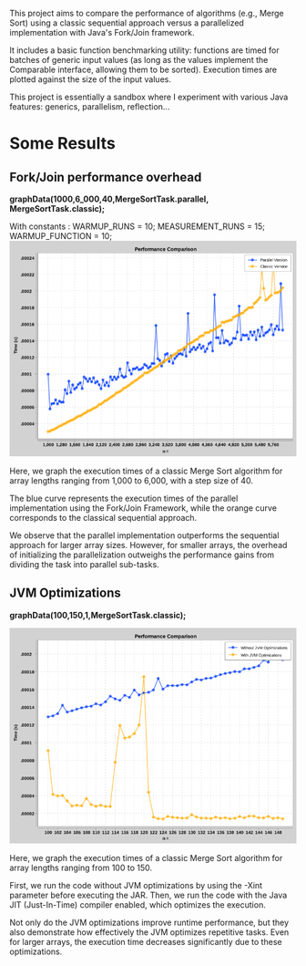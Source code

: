 This project aims to compare the performance of algorithms (e.g., Merge Sort) using a classic sequential approach versus a parallelized implementation with Java's Fork/Join framework.

It includes a basic function benchmarking utility: functions are timed for batches of generic input values (as long as the values implement the Comparable interface, allowing them to be sorted). Execution times are plotted against the size of the input values.

This project is essentially a sandbox where I experiment with various Java features: generics, parallelism, reflection...

# Some Results

## Fork/Join performance overhead
**graphData(1000,6_000,40,MergeSortTask.parallel, MergeSortTask.classic);** 

With constants :
    WARMUP_RUNS = 10;
    MEASUREMENT_RUNS = 15;
    WARMUP_FUNCTION = 10;
![graphData_1k_6k_40_MergeParallel_MergeClassic.png](src/main/java/org/example/results/graphData_1k_6k_40_MergeParallel_MergeClassic.png)

Here, we graph the execution times of a classic Merge Sort algorithm for array lengths ranging from 1,000 to 6,000, with a step size of 40.

The blue curve represents the execution times of the parallel implementation using the Fork/Join Framework, while the orange curve corresponds to the classical sequential approach.

We observe that the parallel implementation outperforms the sequential approach for larger array sizes. However, for smaller arrays, the overhead of initializing the parallelization outweighs the performance gains from dividing the task into parallel sub-tasks.

## JVM Optimizations
**graphData(100,150,1,MergeSortTask.classic);**

![perfComparison_JVMOptimizations.png](src/main/java/org/example/results/perfComparison_JVMOptimizations.png)

Here, we graph the execution times of a classic Merge Sort algorithm for array lengths ranging from 100 to 150.

First, we run the code without JVM optimizations by using the -Xint parameter before executing the JAR. Then, we run the code with the Java JIT (Just-In-Time) compiler enabled, which optimizes the execution.

Not only do the JVM optimizations improve runtime performance, but they also demonstrate how effectively the JVM optimizes repetitive tasks. Even for larger arrays, the execution time decreases significantly due to these optimizations.